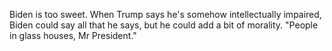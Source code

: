 Biden is too sweet. When Trump says he's somehow intellectually impaired, Biden could say all that he says, but he could add a bit of morality. "People in glass houses, Mr President."
